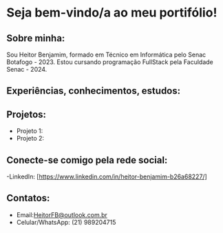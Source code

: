 # Seja bem-vindo/a ao meu portifólio!
## Sobre minha:

Sou Heitor Benjamim, formado em Técnico em Informática pelo Senac Botafogo - 2023. Estou cursando programação FullStack pela Faculdade Senac - 2024.
 
## Experiências, conhecimentos, estudos:

## Projetos:
- Projeto 1:
- Projeto 2:

## Conecte-se comigo pela rede social:

-LinkedIn: [https://www.linkedin.com/in/heitor-benjamim-b26a68227/]

## Contatos: 

- Email:HeitorFB@outlook.com.br 
- Celular/WhatsApp: (21) 989204715
